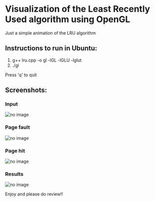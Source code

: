# Visualization of the Least Recently Used algorithm using OpenGL

Just a simple animation of the LRU algorithm

## Instructions to run in Ubuntu:

1) g++ lru.cpp -o gl -lGL -lGLU -lglut
2) ./gl

Press 'q' to quit

## Screenshots:

### Input
![no image](https://i.imgur.com/iI30yqk.png?1)


### Page fault
![no image](https://i.imgur.com/reswwwR.png?1)


### Page hit
![no image](https://i.imgur.com/qSOw421.png?1)


### Results
![no image](https://i.imgur.com/HHSvY2t.png?1)

Enjoy and please do review!!
